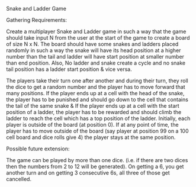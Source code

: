 Snake and Ladder Game

Gathering Requirements: 

Create a multiplayer Snake and Ladder game in such a way that the game should take input N from the user at the start of the game to create a board of size N x N. The board should have some snakes and ladders placed randomly in such a way the snake will have its head position at a higher number than the tail and ladder will have start position at smaller number than end position. Also, No ladder and snake create a cycle and no snake tail position has a ladder start position & vice versa.

The players take their turn one after another and during their turn, they roll the dice to get a random number and the player has to move forward that many positions. If the player ends up at a cell with the head of the snake, the player has to be punished and should go down to the cell that contains the tail of the same snake & If the player ends up at a cell with the start position of a ladder, the player has to be rewarded and should climb the ladder to reach the cell which has a top position of the ladder. Initially, each player is outside of the board (at position 0). If at any point of time, the player has to move outside of the board (say player at position 99 on a 100 cell board and dice rolls give 4) the player stays at the same position.

Possible future extension:

The game can be played by more than one dice. (i.e. if there are two dices then the numbers from 2 to 12 will be generated).
On getting a 6, you get another turn and on getting 3 consecutive 6s, all three of those get cancelled.